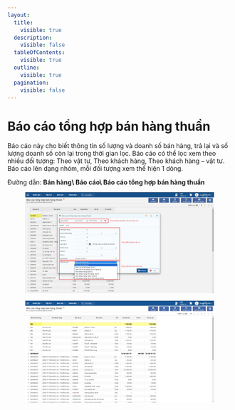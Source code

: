 ```yaml
---
layout:
  title:
    visible: true
  description:
    visible: false
  tableOfContents:
    visible: true
  outline:
    visible: true
  pagination:
    visible: false
---
```


# Báo cáo tổng hợp bán hàng thuần

Báo cáo này cho biết thông tin số lượng và doanh số bán hàng, trả lại và số lượng doanh số còn lại trong thời gian lọc. Báo cáo có thể lọc xem theo nhiều đối tượng: Theo vật tư, Theo khách hàng, Theo khách hàng –  vật tư. Báo cáo lên dạng nhóm, mỗi đối tượng xem thể hiện 1 dòng.

Đường dẫn: **Bán hàng\ Báo cáo\ Báo cáo tổng hợp bán hàng thuần**

<figure><img src="../../.gitbook/assets/Báo cáo tổng hợp bán hàng thuần.png" alt=""><figcaption></figcaption></figure>

<figure><img src="../../.gitbook/assets/image (72).png" alt=""><figcaption></figcaption></figure>

<figure><img src="https://github.com/anhplm/TC-KT/blob/main/.gitbook/assets/sb_7%20(4).png" alt=""><figcaption></figcaption></figure>
